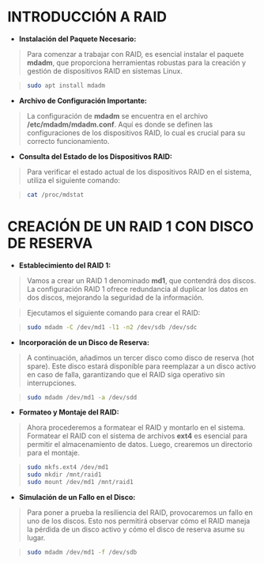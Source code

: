 # INTRODUCCIÓN A RAID

- **Instalación del Paquete Necesario:**
  
> Para comenzar a trabajar con RAID, es esencial instalar el paquete **mdadm**, que proporciona herramientas robustas para la creación y gestión de dispositivos RAID en sistemas Linux.
  
> ```bash
> sudo apt install mdadm
> ```

- **Archivo de Configuración Importante:**
  
> La configuración de **mdadm** se encuentra en el archivo **/etc/mdadm/mdadm.conf**. Aquí es donde se definen las configuraciones de los dispositivos RAID, lo cual es crucial para su correcto funcionamiento.

- **Consulta del Estado de los Dispositivos RAID:**
  
> Para verificar el estado actual de los dispositivos RAID en el sistema, utiliza el siguiente comando:
  
> ```bash
> cat /proc/mdstat
> ```

# CREACIÓN DE UN RAID 1 CON DISCO DE RESERVA

- **Establecimiento del RAID 1:**
  
> Vamos a crear un RAID 1 denominado **md1**, que contendrá dos discos. La configuración RAID 1 ofrece redundancia al duplicar los datos en dos discos, mejorando la seguridad de la información.
  
> Ejecutamos el siguiente comando para crear el RAID:
  
> ```bash
> sudo mdadm -C /dev/md1 -l1 -n2 /dev/sdb /dev/sdc
> ```

- **Incorporación de un Disco de Reserva:**
  
> A continuación, añadimos un tercer disco como disco de reserva (hot spare). Este disco estará disponible para reemplazar a un disco activo en caso de falla, garantizando que el RAID siga operativo sin interrupciones.
  
> ```bash
> sudo mdadm /dev/md1 -a /dev/sdd
> ```

- **Formateo y Montaje del RAID:**
  
> Ahora procederemos a formatear el RAID y montarlo en el sistema. Formatear el RAID con el sistema de archivos **ext4** es esencial para permitir el almacenamiento de datos. Luego, crearemos un directorio para el montaje.
  
> ```bash
> sudo mkfs.ext4 /dev/md1  
> sudo mkdir /mnt/raid1  
> sudo mount /dev/md1 /mnt/raid1  
> ```

- **Simulación de un Fallo en el Disco:**
  
> Para poner a prueba la resiliencia del RAID, provocaremos un fallo en uno de los discos. Esto nos permitirá observar cómo el RAID maneja la pérdida de un disco activo y cómo el disco de reserva asume su lugar.
  
> ```bash
> sudo mdadm /dev/md1 -f /dev/sdb  
> ```
